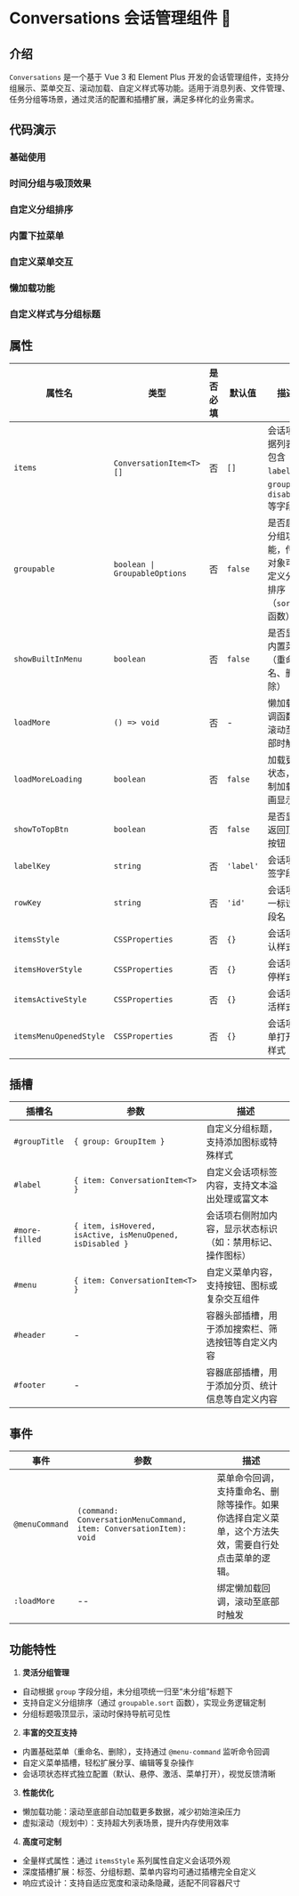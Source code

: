 # Conversations 会话管理组件 📱

## 介绍

`Conversations` 是一个基于 Vue 3 和 Element Plus 开发的会话管理组件，支持分组展示、菜单交互、滚动加载、自定义样式等功能。适用于消息列表、文件管理、任务分组等场景，通过灵活的配置和插槽扩展，满足多样化的业务需求。

## 代码演示

### 基础使用
<demo src="./demos/base.vue"></demo>

### 时间分组与吸顶效果
<demo src="./demos/time-grouping.vue"></demo>

### 自定义分组排序
<demo src="./demos/custom-group-sort.vue"></demo>

### 内置下拉菜单
<demo src="./demos/built-in-menu.vue"></demo>

### 自定义菜单交互
<demo src="./demos/custom-menu.vue"></demo>

### 懒加载功能
<demo src="./demos/lazy-loading.vue"></demo>

### 自定义样式与分组标题
<demo src="./demos/absolute-custom.vue"></demo>

## 属性

| 属性名               | 类型                                                                 | 是否必填 | 默认值                | 描述                                                                 |
|----------------------|----------------------------------------------------------------------|----------|-----------------------|----------------------------------------------------------------------|
| `items`              | `ConversationItem<T>[]`                                              | 否       | `[]`                  | 会话项数据列表，包含 `label`、`group`、`disabled` 等字段             |
| `groupable`          | `boolean \| GroupableOptions`                                        | 否       | `false`               | 是否启用分组功能，传入对象可自定义分组排序（`sort` 函数）            |
| `showBuiltInMenu`    | `boolean`                                                            | 否       | `false`               | 是否显示内置菜单（重命名、删除）                                     |
| `loadMore`           | `() => void`                                                         | 否       | -                     | 懒加载回调函数，滚动至底部时触发                                     |
| `loadMoreLoading`    | `boolean`                                                            | 否       | `false`               | 加载更多状态，控制加载动画显示                                       |
| `showToTopBtn`       | `boolean`                                                            | 否       | `false`               | 是否显示返回顶部按钮                                                 |
| `labelKey`           | `string`                                                             | 否       | `'label'`             | 会话项标签字段名                                                     |
| `rowKey`             | `string`                                                             | 否       | `'id'`                | 会话项唯一标识字段名                                                 |
| `itemsStyle`         | `CSSProperties`                                                      | 否       | `{}`                  | 会话项默认样式                                                       |
| `itemsHoverStyle`    | `CSSProperties`                                                      | 否       | `{}`                  | 会话项悬停样式                                                       |
| `itemsActiveStyle`   | `CSSProperties`                                                      | 否       | `{}`                  | 会话项激活样式                                                       |
| `itemsMenuOpenedStyle` | `CSSProperties`                                                   | 否       | `{}`                  | 会话项菜单打开时样式                                                 |

## 插槽

| 插槽名             | 参数                | 描述                                                                 |
|--------------------|---------------------|----------------------------------------------------------------------|
| `#groupTitle`       | `{ group: GroupItem }` | 自定义分组标题，支持添加图标或特殊样式                              |
| `#label`            | `{ item: ConversationItem<T> }` | 自定义会话项标签内容，支持文本溢出处理或富文本                      |
| `#more-filled`      | `{ item, isHovered, isActive, isMenuOpened, isDisabled }` | 会话项右侧附加内容，显示状态标识（如：禁用标记、操作图标）          |
| `#menu`             | `{ item: ConversationItem<T> }` | 自定义菜单内容，支持按钮、图标或复杂交互组件                         |
| `#header`           | -                   | 容器头部插槽，用于添加搜索栏、筛选按钮等自定义内容                   |
| `#footer`           | -                   | 容器底部插槽，用于添加分页、统计信息等自定义内容                     |

## 事件

| 事件             | 参数                | 描述                                                                 |
|--------------------|---------------------|----------------------------------------------------------------------|
| `@menuCommand`       | `(command: ConversationMenuCommand, item: ConversationItem): void` | 菜单命令回调，支持重命名、删除等操作。如果你选择自定义菜单，这个方法失效，需要自行处点击菜单的逻辑。 |
| `:loadMore`       | -- | 绑定懒加载回调，滚动至底部时触发 |

## 功能特性

1. **灵活分组管理**
- 自动根据 `group` 字段分组，未分组项统一归至“未分组”标题下
- 支持自定义分组排序（通过 `groupable.sort` 函数），实现业务逻辑定制
- 分组标题吸顶显示，滚动时保持导航可见性

2. **丰富的交互支持**
- 内置基础菜单（重命名、删除），支持通过 `@menu-command` 监听命令回调
- 自定义菜单插槽，轻松扩展分享、编辑等复杂操作
- 会话项状态样式独立配置（默认、悬停、激活、菜单打开），视觉反馈清晰

3. **性能优化**
- 懒加载功能：滚动至底部自动加载更多数据，减少初始渲染压力
- 虚拟滚动（规划中）：支持超大列表场景，提升内存使用效率

4. **高度可定制**
- 全量样式属性：通过 `itemsStyle` 系列属性自定义会话项外观
- 深度插槽扩展：标签、分组标题、菜单内容均可通过插槽完全自定义
- 响应式设计：支持自适应宽度和滚动条隐藏，适配不同容器尺寸
